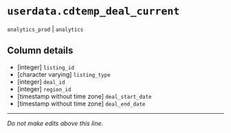 # `userdata.cdtemp_deal_current`
`analytics_prod` | `analytics`

## Column details
* [integer]   `listing_id`
* [character varying] `listing_type`
* [integer]   `deal_id`
* [integer]   `region_id`
* [timestamp without time zone] `deal_start_date`
* [timestamp without time zone] `deal_end_date`

-------------------------------------------------------------------------------
*Do not make edits above this line.*

